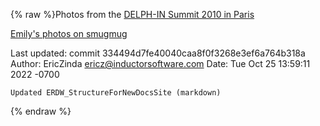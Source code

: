 {% raw %}Photos from the [DELPH-IN Summit 2010 in Paris](../ParisTop)

[Emily's photos on
smugmug](http://erbonzo.smugmug.com/Other/DELPH-IN-Paris/12824437_XPf63#924969354_aLDVN)

Last updated: commit 334494d7fe40040caa8f0f3268e3ef6a764b318a
Author: EricZinda <ericz@inductorsoftware.com>
Date:   Tue Oct 25 13:59:11 2022 -0700

    Updated ERDW_StructureForNewDocsSite (markdown)
{% endraw %}